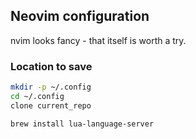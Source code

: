## Neovim configuration

nvim looks fancy - that itself is worth a try.

### Location to save
```sh
mkdir -p ~/.config
cd ~/.config
clone current_repo

brew install lua-language-server

```
